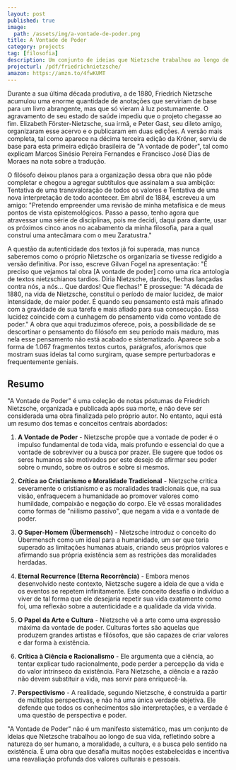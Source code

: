 ```yaml
---
layout: post
published: true
image:
  path: /assets/img/a-vontade-de-poder.png
title: A Vontade de Poder
category: projects
tag: [filosofia]
description: Um conjunto de ideias que Nietzsche trabalhou ao longo de sua vida, refletindo sobre a natureza do ser humano, a moralidade, a cultura, e a busca pelo sentido na existência.
projecturl: /pdf/friedrichnietzsche/
amazon: https://amzn.to/4fwKUMT
---
```


Durante a sua última década produtiva, a de 1880, Friedrich Nietzsche acumulou uma enorme quantidade de anotações que serviriam de base para um livro abrangente, mas que só vieram à luz postumamente. O agravamento de seu estado de saúde impediu que o projeto chegasse ao fim. Elizabeth Förster-Nietzsche, sua irmã, e Peter Gast, seu dileto amigo, organizaram esse acervo e o publicaram em duas edições. A versão mais completa, tal como aparece na décima terceira edição da Kröner, serviu de base para esta primeira edição brasileira de "A vontade de poder", tal como explicam Marcos Sinésio Pereira Fernandes e Francisco José Dias de Moraes na nota sobre a tradução.

O filósofo deixou planos para a organização dessa obra que não pôde completar e chegou a agregar subtítulos que assinalam a sua ambição: Tentativa de uma transvaloração de todos os valores e Tentativa de uma nova interpretação de todo acontecer. Em abril de 1884, escreveu a um amigo: "Pretendo empreender uma revisão de minha metafísica e de meus pontos de vista epistemológicos. Passo a passo, tenho agora que atravessar uma série de disciplinas, pois me decidi, daqui para diante, usar os próximos cinco anos no acabamento da minha filosofia, para a qual construí uma antecâmara com o meu Zaratustra."

A questão da autenticidade dos textos já foi superada, mas nunca saberemos como o próprio Nietzsche os organizaria se tivesse redigido a versão definitiva. Por isso, escreve Gilvan Fogel na apresentação: "É preciso que vejamos tal obra [A vontade de poder] como uma rica antologia de textos nietzschianos tardios. Diria Nietzsche, dardos, flechas lançadas contra nós, a nós... Que dardos! Que flechas!" E prossegue: "A década de 1880, na vida de Nietzsche, constitui o período de maior lucidez, de maior intensidade, de maior poder. É quando seu pensamento está mais afinado com a gravidade de sua tarefa e mais afiado para sua consecução. Essa lucidez coincide com a cunhagem do pensamento vida como vontade de poder." A obra que aqui traduzimos oferece, pois, a possibilidade de se descortinar o pensamento do filósofo em seu período mais maduro, mas nela esse pensamento não está acabado e sistematizado. Aparece sob a forma de 1.067 fragmentos textos curtos, parágrafos, aforismos que mostram suas ideias tal como surgiram, quase sempre perturbadoras e frequentemente geniais.

## Resumo

"A Vontade de Poder" é uma coleção de notas póstumas de Friedrich Nietzsche, organizada e publicada após sua morte, e não deve ser considerada uma obra finalizada pelo próprio autor. No entanto, aqui está um resumo dos temas e conceitos centrais abordados:

1. **A Vontade de Poder** - Nietzsche propõe que a vontade de poder é o impulso fundamental de toda vida, mais profundo e essencial do que a vontade de sobreviver ou a busca por prazer. Ele sugere que todos os seres humanos são motivados por este desejo de afirmar seu poder sobre o mundo, sobre os outros e sobre si mesmos.

2. **Crítica ao Cristianismo e Moralidade Tradicional** - Nietzsche critica severamente o cristianismo e as moralidades tradicionais que, na sua visão, enfraquecem a humanidade ao promover valores como humildade, compaixão e negação do corpo. Ele vê essas moralidades como formas de "niilismo passivo", que negam a vida e a vontade de poder.

3. **O Super-Homem (Übermensch)** - Nietzsche introduz o conceito do Übermensch como um ideal para a humanidade, um ser que teria superado as limitações humanas atuais, criando seus próprios valores e afirmando sua própria existência sem as restrições das moralidades herdadas.

4. **Eternal Recurrence (Eterna Recorrência)** - Embora menos desenvolvido neste contexto, Nietzsche sugere a ideia de que a vida e os eventos se repetem infinitamente. Este conceito desafia o indivíduo a viver de tal forma que ele desejaria repetir sua vida exatamente como foi, uma reflexão sobre a autenticidade e a qualidade da vida vivida.

5. **O Papel da Arte e Cultura** - Nietzsche vê a arte como uma expressão máxima da vontade de poder. Culturas fortes são aquelas que produzem grandes artistas e filósofos, que são capazes de criar valores e dar forma à existência.

6. **Crítica à Ciência e Racionalismo** - Ele argumenta que a ciência, ao tentar explicar tudo racionalmente, pode perder a percepção da vida e do valor intrínseco da existência. Para Nietzsche, a ciência e a razão não devem substituir a vida, mas servir para enriquecê-la.

7. **Perspectivismo** - A realidade, segundo Nietzsche, é construída a partir de múltiplas perspectivas, e não há uma única verdade objetiva. Ele defende que todos os conhecimentos são interpretações, e a verdade é uma questão de perspectiva e poder.

"A Vontade de Poder" não é um manifesto sistemático, mas um conjunto de ideias que Nietzsche trabalhou ao longo de sua vida, refletindo sobre a natureza do ser humano, a moralidade, a cultura, e a busca pelo sentido na existência. É uma obra que desafia muitas noções estabelecidas e incentiva uma reavaliação profunda dos valores culturais e pessoais.
